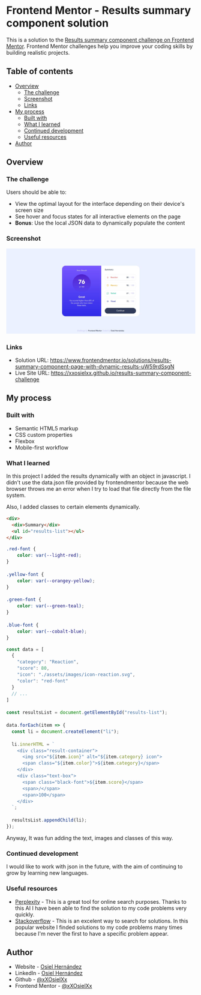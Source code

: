 # Frontend Mentor - Results summary component solution

This is a solution to the [Results summary component challenge on Frontend Mentor](https://www.frontendmentor.io/challenges/results-summary-component-CE_K6s0maV). Frontend Mentor challenges help you improve your coding skills by building realistic projects. 

## Table of contents

- [Overview](#overview)
  - [The challenge](#the-challenge)
  - [Screenshot](#screenshot)
  - [Links](#links)
- [My process](#my-process)
  - [Built with](#built-with)
  - [What I learned](#what-i-learned)
  - [Continued development](#continued-development)
  - [Useful resources](#useful-resources)
- [Author](#author)

## Overview

### The challenge

Users should be able to:

- View the optimal layout for the interface depending on their device's screen size
- See hover and focus states for all interactive elements on the page
- **Bonus**: Use the local JSON data to dynamically populate the content

### Screenshot

![](./screenshot.jpg)

### Links

- Solution URL: https://www.frontendmentor.io/solutions/results-summary-component-page-with-dynamic-results-uW59rdSsgN
- Live Site URL: https://xxosielxx.github.io/results-summary-component-challenge

## My process

### Built with

- Semantic HTML5 markup
- CSS custom properties
- Flexbox
- Mobile-first workflow

### What I learned

In this project I added the results dynamically with an object in javascript. I didn't use the data.json file provided by frontendmentor because the web browser throws me an error when I try to load that file directly from the file system. 

Also, I added classes to certain elements dynamically.

```html
<div>
  <div>Summary</div>
  <ul id="results-list"></ul>
</div>
```
```css
.red-font {
	color: var(--light-red);
}

.yellow-font {
	color: var(--orangey-yellow);
}

.green-font {
	color: var(--green-teal);
}

.blue-font {
	color: var(--cobalt-blue);
}
```
```js
const data = [
  {
    "category": "Reaction",
    "score": 80,
    "icon": "./assets/images/icon-reaction.svg",
    "color": "red-font"
  }
  // ...
]

const resultsList = document.getElementById("results-list");
    
data.forEach(item => {
  const li = document.createElement("li");
    
  li.innerHTML = `
    <div class="result-container">
      <img src="${item.icon}" alt="${item.category} icon">
      <span class="${item.color}">${item.category}</span>
    </div>
    <div class="text-box">
      <span class="black-font">${item.score}</span>
      <span>/</span>
      <span>100</span>
    </div>
  `;
    
  resultsList.appendChild(li);
});
```

Anyway, It was fun adding the text, images and classes of this way.

### Continued development

I would like to work with json in the future, with the aim of continuing to grow by learning new languages.

### Useful resources

- [Perplexity](https://www.perplexity.ai/) - This is a great tool for online search purposes. Thanks to this AI I have been able to find the solution to my code problems very quickly.
- [Stackoverflow](https://stackoverflow.com/) - This is an excelent way to search for solutions. In this popular website I finded solutions to my code problems many times because I'm never the first to have a specific problem appear.

## Author

- Website - [Osiel Hernández](https://xxosielxx.github.io/osez-folio)
- LinkedIn - [Osiel Hernández](https://www.linkedin.com/in/osiel-hern%C3%A1ndez-rodr%C3%ADguez-9869612a1/)
- Github - [@xXOsielXx](https://github.com/xXOsielXx)
- Frontend Mentor - [@xXOsielXx](https://www.frontendmentor.io/profile/xXOsielXx)
